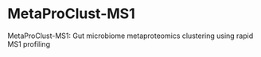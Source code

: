 # MetaProClust-MS1
MetaProClust-MS1: Gut microbiome metaproteomics clustering using rapid MS1 profiling
